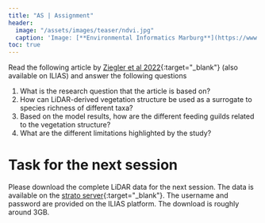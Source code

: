```yaml
---
title: "AS | Assignment"
header:
  image: "/assets/images/teaser/ndvi.jpg"
  caption: 'Image: [**Environmental Informatics Marburg**](https://www.uni-marburg.de/en/fb19/disciplines/physisch/environmentalinformatics){:target="_blank"}'
toc: true
---
```


Read the following article by [Ziegler et al 2022](https://www.mdpi.com/2072-4292/14/3/786){:target="_blank"} (also available on ILIAS)
and answer the following questions

1. What is the research question that the article is based on?
1. How can LiDAR-derived vegetation structure be used as a surrogate to species richness of different taxa? 
1. Based on the model results, how are the different feeding guilds related to the vegetation structure?
1. What are the different limitations highlighted by the study?

# Task for the next session

Please download the complete LiDAR data for the next session. The data is available on the [strato server](http://85.214.102.111/kili_data/){:target="_blank"}. The username and password are provided on the ILIAS platform.
The download is roughly around 3GB.

